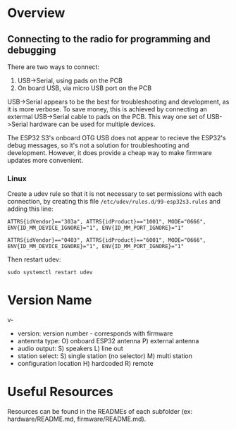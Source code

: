 # Overview #

## Connecting to the radio for programming and debugging ##
There are two ways to connect: 

1. USB->Serial, using pads on the PCB
2. On board USB, via micro USB port on the PCB

USB->Serial appears to be the best for troubleshooting and development, as it is more verbose. To save money, this is achieved by connecting an extermal USB->Serial cable to pads on the PCB. This way one set of USB->Serial hardware can be used for multiple devices.

The ESP32 S3's onboard OTG USB does not appear to recieve the ESP32's debug messages, so it's not a solution for troubleshooting and development. However, it does provide a cheap way to make firmware updates more convenient.

### Linux ###

Create a udev rule so that it is not necessary to set permissions with each connection, by creating this file `/etc/udev/rules.d/99-esp32s3.rules` and adding this line:

`ATTRS{idVendor}=="303a", ATTRS{idProduct}=="1001", MODE="0666", ENV{ID_MM_DEVICE_IGNORE}="1", ENV{ID_MM_PORT_IGNORE}="1"`

`ATTRS{idVendor}=="0403", ATTRS{idProduct}=="6001", MODE="0666", ENV{ID_MM_DEVICE_IGNORE}="1", ENV{ID_MM_PORT_IGNORE}="1"`

Then restart udev:

`sudo systemctl restart udev`

# Version Name #

v<version>-<antenna type><audio output><station select><configuration location>

- version: version number - corresponds with firmware
- antennta type: 
    O) onboard ESP32 antenna
    P) external antenna
- audio output:
    S) speakers
    L) line out
- station select:
    S) single station (no selector)
    M) multi station
- configuration location
    H) hardcoded
    R) remote

# Useful Resources #

Resources can be found in the READMEs of each subfolder (ex: hardware/README.md, firmware/README.md).
